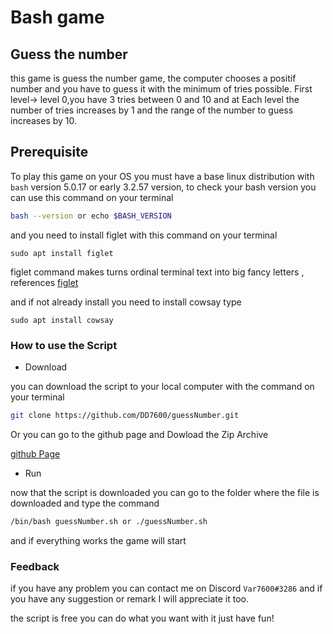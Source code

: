 # Bash game
## Guess the number
this game is guess the number game, the computer chooses a positif number and you have to guess it with  the minimum of tries possible.
First level-> level 0,you have 3 tries between 0 and 10 and at Each level the number of tries increases by 1 and the range of the number to guess increases by 10.


## Prerequisite

To play this game on your OS you must have a base linux distribution with `bash` version 5.0.17 or early 3.2.57 version, to check your bash version you can use this command on your terminal

```bash
bash --version or echo $BASH_VERSION
```
and you need to install figlet with this command on your terminal
 
```
sudo apt install figlet
```
figlet command makes turns ordinal terminal text into big
fancy letters , references
[figlet](https://www.linux.com/training-tutorials/linux-tips-fun-figlet-and-toilet-commands/)


and if not already install  you need to install cowsay
  type

```
sudo apt install cowsay
```

### How to use the Script

- Download

you can download the script to your local computer
with  the command on your terminal

```bash
git clone https://github.com/DD7600/guessNumber.git
```
Or you can go to the github page and Dowload the Zip Archive

[github Page](https://github.com/DD7600/guessNumber)

- Run

now that the script is downloaded you can go to the folder where the file is downloaded and type
 the command 

```bash
/bin/bash guessNumber.sh or ./guessNumber.sh
```
and if everything works the game will start


### Feedback

if you have any problem you can contact me on Discord ```Var7600#3286``` and if you have any suggestion or remark I will appreciate it too.

the script is free you can do what you want with it just have fun!

